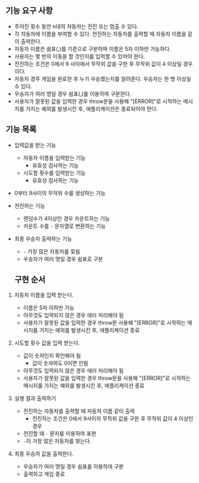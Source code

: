 ## 기능 요구 사항

- 주어진 횟수 동안 n대의 자동차는 전진 또는 멈출 수 있다.
- 각 자동차에 이름을 부여할 수 있다. 전진하는 자동차를 출력할 때 자동차 이름을 같이 출력한다.
- 자동차 이름은 쉼표(,)를 기준으로 구분하며 이름은 5자 이하만 가능하다.
- 사용자는 몇 번의 이동을 할 것인지를 입력할 수 있어야 한다.
- 전진하는 조건은 0에서 9 사이에서 무작위 값을 구한 후 무작위 값이 4 이상일 경우이다.
- 자동차 경주 게임을 완료한 후 누가 우승했는지를 알려준다. 우승자는 한 명 이상일 수 있다.
- 우승자가 여러 명일 경우 쉼표(,)를 이용하여 구분한다.
- 사용자가 잘못된 값을 입력한 경우 throw문을 사용해 "[ERROR]"로 시작하는 메시지를 가지는 예외를 발생시킨 후, 애플리케이션은 종료되어야 한다.

## 기능 목록

- 입력값을 받는 기능
  - 자동차 이름을 입력받는 기능
    - 유효성 검사하는 기능
  - 시도할 횟수를 입력받는 기능
    - 유효성 검사하는 기능
- 0부터 9사이의 무작위 수를 생성하는 기능
- 전진하는 기능
  - 랜덤수가 4이상인 경우 카운트하는 기능
  - 카운트 수를 `-` 문자열로 변환하는 기능
- 최종 우승자 출력하는 기능

  - `-` 가장 많은 자동차를 찾음
  - 우승자가 여러 명일 경우 쉼표로 구분

  ## 구현 순서

1. 자동차 이름을 입력 받는다.

   - 이름은 5자 이하만 가능
   - 아무것도 입력되지 않은 경우 에러 처리해야 됨
   - 사용자가 잘못된 값을 입력한 경우 throw문 사용해 "[ERROR]"로 시작하는 메시지를 가지는 예외를 발생시킨 후, 애플리케이션 종료

2. 시도할 횟수 값을 입력 받는다.

   - 값이 숫자인지 확인해야 됨
     - 값이 숫자여도 0이면 안됨
   - 아무것도 입력되지 않은 경우 에러 처리해야 됨
   - 사용자가 잘못된 값을 입력한 경우 throw문을 사용해 "[ERROR]"로 시작하는 메시지를 가지는 예외를 발생시킨 후, 애플리케이션 종료

3. 실행 결과 출력하기

   - 전진하는 자동차를 출력할 때 자동차 이름 같이 출력
     - 전진하는 조건은 0에서 9사이의 무작위 값을 구한 후 무작위 값이 4 이상인 경우
   - 전진할 때 `-` 문자를 이용하여 표현
   - `-`이 가장 많은 자동차를 찾는다.

4. 최종 우승자 값을 출력한다.
   - 우승자가 여러 명일 경우 쉼표를 이용하여 구분
   - 출력하고 게임 종료
